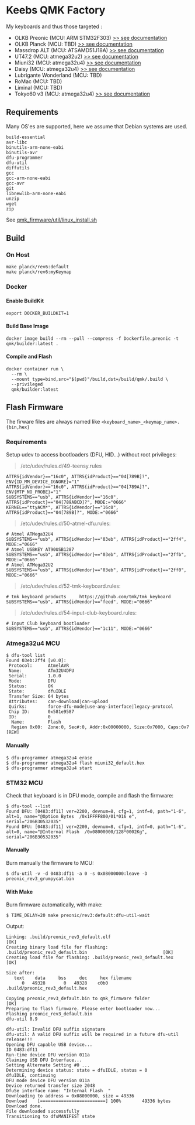 # Keebs QMK Factory

My keyboards and thus those targeted :

- OLKB Preonic (MCU: ARM STM32F303) [>> see documentation](./doc/preonic/)
- OLKB Planck (MCU: TBD) [>> see documentation](./doc/planck/)
- Massdrop ALT (MCU: ATSAMD51J18A) [>> see documentation](./doc/alt/)
- UT47.2 (MCU: atmega32u2) [>> see documentation](./doc/ut472/)
- Miuni32 (MCU: atmega32u4) [>> see documentation](./doc/miuni32/)
- Daisy (MCU: atmega32u4) [>> see documentation](./doc/daisy/)
- Lubrigante Wonderland (MCU: TBD)
- RoMac (MCU: TBD)
- Liminal (MCU: TBD)
- Tokyo60 v3 (MCU: atmega32u4) [>> see documentation](./doc/tokyo60/)

## Requirements

Many OS'es are supported, here we assume that Debian systems are used.

```text
build-essential
avr-libc
binutils-arm-none-eabi
binutils-avr
dfu-programmer
dfu-util
diffutils
gcc
gcc-arm-none-eabi
gcc-avr
git
libnewlib-arm-none-eabi
unzip
wget
zip
```

See [qmk_firmware/util/linux_install.sh](./qmk_firmware/util/linux_install.sh)

## Build

### On Host

```shell
make planck/rev6:default
make planck/rev6:myKeymap
```

### Docker

#### Enable BuildKit

```shell
export DOCKER_BUILDKIT=1
```

#### Build Base Image

```shell
docker image build --rm --pull --compress -f Dockerfile.preonic -t qmk/builder:latest .
```

#### Compile and Flash

```shell
docker container run \
  --rm \
  --mount type=bind,src="$(pwd)"/build,dst=/build/qmk/.build \
  --privileged
  qmk/builder:latest
```

## Flash Firmware

The firware files are always named like `<keyboard_name>_<keymap_name>.{bin,hex}`

### Requirements

Setup udev to access bootloaders (DFU, HID...) without root privileges:

> /etc/udev/rules.d/49-teensy.rules

```text
ATTRS{idVendor}=="16c0", ATTRS{idProduct}=="04[789B]?", ENV{ID_MM_DEVICE_IGNORE}="1"
ATTRS{idVendor}=="16c0", ATTRS{idProduct}=="04[789A]?", ENV{MTP_NO_PROBE}="1"
SUBSYSTEMS=="usb", ATTRS{idVendor}=="16c0", ATTRS{idProduct}=="04[789ABCD]?", MODE:="0666"
KERNEL=="ttyACM*", ATTRS{idVendor}=="16c0", ATTRS{idProduct}=="04[789B]?", MODE:="0666"
```

> /etc/udev/rules.d/50-atmel-dfu.rules:

```text
# Atmel ATMega32U4
SUBSYSTEMS=="usb", ATTRS{idVendor}=="03eb", ATTRS{idProduct}=="2ff4", MODE:="0666"
# Atmel USBKEY AT90USB1287
SUBSYSTEMS=="usb", ATTRS{idVendor}=="03eb", ATTRS{idProduct}=="2ffb", MODE:="0666"
# Atmel ATMega32U2
SUBSYSTEMS=="usb", ATTRS{idVendor}=="03eb", ATTRS{idProduct}=="2ff0", MODE:="0666"
```

> /etc/udev/rules.d/52-tmk-keyboard.rules:

```text
# tmk keyboard products     https://github.com/tmk/tmk_keyboard
SUBSYSTEMS=="usb", ATTRS{idVendor}=="feed", MODE:="0666"
```

> /etc/udev/rules.d/54-input-club-keyboard.rules:

```text
# Input Club keyboard bootloader
SUBSYSTEMS=="usb", ATTRS{idVendor}=="1c11", MODE:="0666"
```

### Atmega32u4 MCU

```shell
$ dfu-tool list
Found 03eb:2ff4 [v0.0]:
 Protocol:      AtmelAVR
 Name:          ATm32U4DFU
 Serial:        1.0.0
 Mode:          DFU
 Status:        OK
 State:         dfuIDLE
 Transfer Size: 64 bytes
 Attributes:    can-download|can-upload
 Quirks:        force-dfu-mode|use-any-interface|legacy-protocol
 Chip ID:       0x581e9587
 ID:            0
  Name:         Flash
  Region 0x00:  Zone:0, Sec#:0, Addr:0x00000000, Size:0x7000, Caps:0x7 [REW]
```

#### Manually

```shell
$ dfu-programmer atmega32u4 erase
$ dfu-programmer atmega32u4 flash miuni32_default.hex
$ dfu-programmer atmega32u4 start
```

### STM32 MCU

Check that keyboard is in DFU mode, compile and flash the firmware:

```shell
$ dfu-tool --list
Found DFU: [0483:df11] ver=2200, devnum=8, cfg=1, intf=0, path="1-6", alt=1, name="@Option Bytes  /0x1FFFF800/01*016 e", serial="206B30532035"
Found DFU: [0483:df11] ver=2200, devnum=8, cfg=1, intf=0, path="1-6", alt=0, name="@Internal Flash  /0x08000000/128*0002Kg", serial="206B30532035"
```

#### Manually

Burn manually the firmware to MCU:

```shell
$ dfu-util -v -d 0483:df11 -a 0 -s 0x08000000:leave -D preonic_rev3_grumpycat.bin
```

#### With Make

Burn firmware automatically, with make:

```shell
$ TIME_DELAY=20 make preonic/rev3:default:dfu-util-wait
```

Output:

```shell
Linking: .build/preonic_rev3_default.elf                                                            [OK]
Creating binary load file for flashing: .build/preonic_rev3_default.bin                             [OK]
Creating load file for flashing: .build/preonic_rev3_default.hex                                    [OK]

Size after:
   text	   data	    bss	    dec	    hex	filename
      0	  49328	      0	  49328	   c0b0	.build/preonic_rev3_default.hex

Copying preonic_rev3_default.bin to qmk_firmware folder                                             [OK]
Preparing to flash firmware. Please enter bootloader now...
Flashing preonic_rev3_default.bin
dfu-util 0.9

dfu-util: Invalid DFU suffix signature
dfu-util: A valid DFU suffix will be required in a future dfu-util release!!!
Opening DFU capable USB device...
ID 0483:df11
Run-time device DFU version 011a
Claiming USB DFU Interface...
Setting Alternate Setting #0 ...
Determining device status: state = dfuIDLE, status = 0
dfuIDLE, continuing
DFU mode device DFU version 011a
Device returned transfer size 2048
DfuSe interface name: "Internal Flash  "
Downloading to address = 0x08000000, size = 49336
Download	[=========================] 100%        49336 bytes
Download done.
File downloaded successfully
Transitioning to dfuMANIFEST state
```
